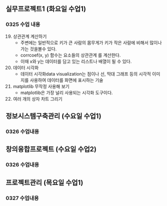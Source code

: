## 실무프로젝트1 (화요일 수업1) 
### 0325 수업 내용
19. 상관관계 계산하기
    - 주변에는 일반적으로 키가 큰 사람의 몸무게가 키가 작은 사람에 비해서 많이나가는 것을볼수 있다.
    - corrcoef(x, y) 함수는 요소들의 상관관계 를 계산한다.
    - 이때 x와 y는 데이터를 담고 있는 리스트나 배열이 될 수 있다.
1. 데이터 시각화
    - 데이터 시각화data visualization는 점이나 선, 막대 그래프 등의 시각적 이미지를 사용하여 데이터를 화면에 표시하는 기술
3.  matplotlib 무작정 사용해 보기
    - matplotlib은 가장 널리 사용되는 시각화 도구이다.
4. 여러 개의 상자 차트 그리기


## 정보시스템구축관리 (수요일 수업1)
### 0326 수업내용

## 창의융합프로젝트 (수요일 수업2)
### 0326 수업내용

## 프로젝트관리 (목요일 수업1)
### 0327 수업내용